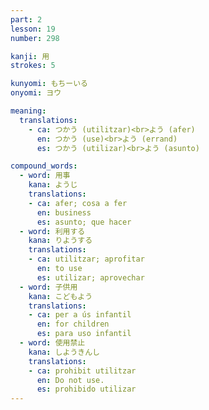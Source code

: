 ```yaml
---
part: 2
lesson: 19
number: 298

kanji: 用
strokes: 5

kunyomi: もちーいる
onyomi: ヨウ

meaning:
  translations:
    - ca: つかう (utilitzar)<br>よう (afer)
      en: つかう (use)<br>よう (errand)
      es: つかう (utilizar)<br>よう (asunto)

compound_words:
  - word: 用事
    kana: ようじ
    translations:
    - ca: afer; cosa a fer
      en: business
      es: asunto; que hacer
  - word: 利用する
    kana: りようする
    translations:
    - ca: utilitzar; aprofitar
      en: to use
      es: utilizar; aprovechar
  - word: 子供用
    kana: こどもよう
    translations:
    - ca: per a ús infantil
      en: for children
      es: para uso infantil
  - word: 使用禁止
    kana: しようきんし
    translations:
    - ca: prohibit utilitzar
      en: Do not use.
      es: prohibido utilizar
---
```

